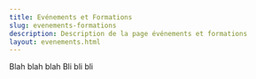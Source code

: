 ```yaml
---
title: Evénements et Formations
slug: evenements-formations
description: Description de la page événements et formations
layout: evenements.html
---
```


Blah blah blah 
Bli bli bli